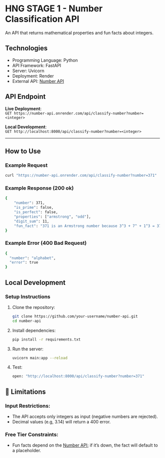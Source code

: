 # HNG STAGE 1 - Number Classification API

An API that returns mathematical properties and fun facts about integers.

## Technologies

- Programming Language: Python
- API Framework: FastAPI
- Server: Uvicorn
- Deployment: Render
- External API: [Number API]("http://numbersapi.com")

## API Endpoint
**Live Deployment**:  
`GET https://number-api.onrender.com/api/classify-number?number=<integer>`

**Local Development**:  
`GET http://localhost:8000/api/classify-number?number=<integer>`

---

## How to Use

### Example Request
```bash
curl "https://number-api.onrender.com/api/classify-number?number=371"
```
### Example Response (200 ok)
```bash
{
    "number": 371,
    "is_prime": false,
    "is_perfect": false,
    "properties": ["armstrong", "odd"],
    "digit_sum": 11,
    "fun_fact": "371 is an Armstrong number because 3^3 + 7^ + 1^3 = 371."
}
```

### Example Error (400 Bad Request)
```bash
{
  "number": "alphabet",
  "error": true
}
```

## Local Development
### Setup Instructions
1. Clone the repository: 
    ```bash
    git clone https://github.com/your-username/number-api.git
    cd number-api
    ```
2. Install dependencies: 
    ```bash
    pip install -r requirements.txt
    ```
3. Run the server: 
    ```bash
    uvicorn main:app --reload
    ```
4. Test: 
    ```bash
    open: "http://localhost:8000/api/classify-number?number=371"
    ```

## 📌 Limitations

### Input Restrictions:
- The API accepts only integers as input (negative numbers are rejected).
- Decimal values (e.g, 3.14) will return a 400 error.

### Free Tier Constraints:
- Fun facts depend on the [Number API]("http://numbersapi.com"); if it’s down, the fact will default to a placeholder.